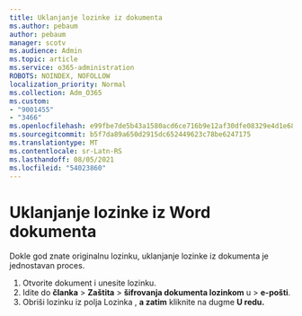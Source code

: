 ```yaml
---
title: Uklanjanje lozinke iz dokumenta
ms.author: pebaum
author: pebaum
manager: scotv
ms.audience: Admin
ms.topic: article
ms.service: o365-administration
ROBOTS: NOINDEX, NOFOLLOW
localization_priority: Normal
ms.collection: Adm_O365
ms.custom:
- "9001455"
- "3466"
ms.openlocfilehash: e99fbe7de5b43a1580acd6ce716b9e12af30dfe08329e4d1e68f843b11d577e2
ms.sourcegitcommit: b5f7da89a650d2915dc652449623c78be6247175
ms.translationtype: MT
ms.contentlocale: sr-Latn-RS
ms.lasthandoff: 08/05/2021
ms.locfileid: "54023860"
---
```

# <a name="remove-a-password-from-a-word-document"></a>Uklanjanje lozinke iz Word dokumenta

Dokle god znate originalnu lozinku, uklanjanje lozinke iz dokumenta je jednostavan proces.

1. Otvorite dokument i unesite lozinku.
2. Idite do **članka**  >  **Zaštita**  >  **šifrovanja dokumenta lozinkom** u  >  **e-pošti**.
3. Obriši lozinku iz polja Lozinka , **a zatim** kliknite na dugme **U redu.**
